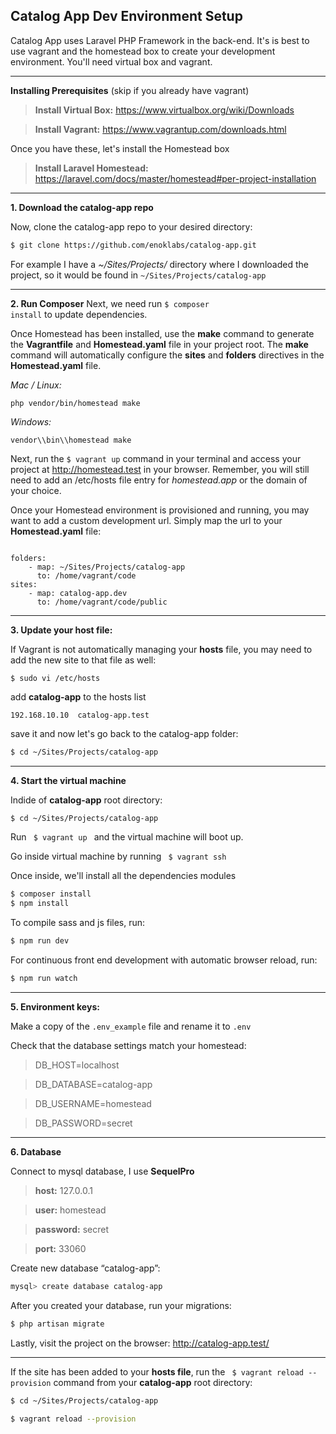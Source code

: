 
Catalog App Dev Environment Setup
-------------

Catalog App uses Laravel PHP Framework in the back-end. It's is best to use vagrant and the homestead box to create your development environment. You'll need virtual box and vagrant.

---

**Installing Prerequisites** (skip if you already have vagrant)

> **Install Virtual Box:**
  https://www.virtualbox.org/wiki/Downloads

> **Install Vagrant:**
  https://www.vagrantup.com/downloads.html

Once you have these, let's install the Homestead box
> **Install Laravel Homestead:**
https://laravel.com/docs/master/homestead#per-project-installation


---

**1. Download the catalog-app repo**

Now, clone the catalog-app repo to your desired directory:
```sh
$ git clone https://github.com/enoklabs/catalog-app.git
```

For example I have a *~/Sites/Projects/* directory where I downloaded the project, so
it would be found in <code>~/Sites/Projects/catalog-app</code>


---

**2. Run Composer**
Next, we need run <code>$ composer install</code> to update dependencies.

Once Homestead has been installed, use the **make** command to generate the **Vagrantfile** and **Homestead.yaml** file in your project root. The **make** command will automatically configure the **sites** and **folders** directives in the **Homestead.yaml** file.


*Mac / Linux:*

```
php vendor/bin/homestead make
```

*Windows:*

```
vendor\\bin\\homestead make
```


Next, run the <code>$ vagrant up</code> command in your terminal and access your project at http://homestead.test in your browser. Remember, you will still need to add an /etc/hosts file entry for *homestead.app* or the domain of your choice.

Once your Homestead environment is provisioned and running, you may want to add a custom development url. Simply map the url to your **Homestead.yaml** file:


```

folders:
    - map: ~/Sites/Projects/catalog-app
      to: /home/vagrant/code
sites:
    - map: catalog-app.dev
      to: /home/vagrant/code/public

```


---
**3. Update your host file:**

If Vagrant is not automatically managing your **hosts** file, you may need to add the new site to that file as well:
```
$ sudo vi /etc/hosts
```

add **catalog-app** to the hosts list
```
192.168.10.10  catalog-app.test
```

save it and now let's go back to the catalog-app folder:
```sh
$ cd ~/Sites/Projects/catalog-app
```

---
**4. Start the virtual machine**

Indide of **catalog-app** root directory:
```sh
$ cd ~/Sites/Projects/catalog-app
```

Run  <code> $ vagrant up </code> and the virtual machine will boot up.

Go inside virtual machine by running <code> $ vagrant ssh </code>

Once inside, we'll install all the dependencies modules
```sh
$ composer install
$ npm install

```

To compile sass and js files, run:
```sh
$ npm run dev
```

For continuous front end development with automatic browser reload, run:
```sh
$ npm run watch
```


---
**5. Environment keys:**


Make a copy of the <code>.env_example</code> file and rename it to <code>.env</code>

Check that the database settings match your homestead:

> DB_HOST=localhost

> DB_DATABASE=catalog-app

> DB_USERNAME=homestead

> DB_PASSWORD=secret


---
**6. Database**

Connect to mysql database, I use **SequelPro**
> **host:** 127.0.0.1

> **user:** homestead

> **password:** secret

> **port:** 33060

Create new database “catalog-app”:
```sh
mysql> create database catalog-app
```

After you created your database, run your migrations:

```sh
$ php artisan migrate
```

Lastly, visit the project on the browser:  http://catalog-app.test/


---

If the site has been added to your **hosts file**, run the <code> $ vagrant reload --provision</code> command from your **catalog-app** root directory:

```sh
$ cd ~/Sites/Projects/catalog-app
```

```sh
$ vagrant reload --provision
```

